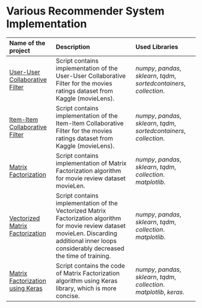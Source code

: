 # Various Recommender System Implementation

| Name of the project | Description | Used Libraries | 
| :---------------------- | :---------------------- | :---------------------- |
| [User-User Collaborative Filter](user_user_collaborative_filter.py) | Script contains implementation of the User-User Collaborative Filter for the movies ratings dataset from Kaggle (movieLens). | *numpy*, *pandas*, *sklearn*, *tqdm*, *sortedcontainers*, *collection*. |
| [Item-Item Collaborative Filter](item_item_collaborative_filter.py) | Script contains implementation of the Item-Item Collaborative Filter for the movies ratings dataset from Kaggle (movieLens). | *numpy*, *pandas*, *sklearn*, *tqdm*, *sortedcontainers*, *collection*. |
| [Matrix Factorization](matrix_factorization.py) | Script contains implementation of Matrix Factorization algorithm for movie review dataset movieLen. | *numpy*, *pandas*, *sklearn*, *tqdm*, *collection*. *matplotlib*. |
| [Vectorized Matrix Factorization](matrix_factorization_vectorized.py) | Script contains implementation of the Vectorized Matrix Factorization algorithm for movie review dataset movieLen. Discarding additional inner loops considerably decreased the time of training. | *numpy*, *pandas*, *sklearn*, *tqdm*, *collection*. *matplotlib*. |
| [Matrix Factorization using Keras](matrix_factorization_keras.py) | Script contains the code of Matrix Factorization algorithm using Keras library, which is more concise. | *numpy*, *pandas*, *sklearn*, *tqdm*, *collection*. *matplotlib*, *keras*. |
